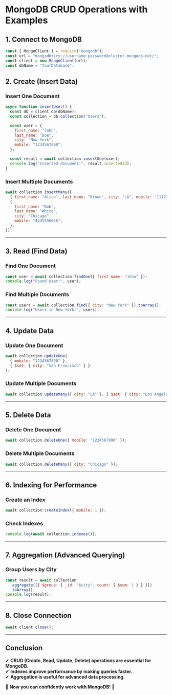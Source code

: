 # **MongoDB CRUD Operations with Examples**

## **1. Connect to MongoDB**

```javascript
const { MongoClient } = require("mongodb");
const url = "mongodb+srv://username:password@cluster.mongodb.net/";
const client = new MongoClient(url);
const dbName = "YourDatabase";
```

## **2. Create (Insert Data)**

### **Insert One Document**

```javascript
async function insertUser() {
  const db = client.db(dbName);
  const collection = db.collection("Users");

  const user = {
    first_name: "John",
    last_name: "Doe",
    city: "New York",
    mobile: "1234567890",
  };

  const result = await collection.insertOne(user);
  console.log("Inserted document:", result.insertedId);
}
```

### **Insert Multiple Documents**

```javascript
await collection.insertMany([
  { first_name: "Alice", last_name: "Brown", city: "LA", mobile: "1112223333" },
  {
    first_name: "Bob",
    last_name: "White",
    city: "Chicago",
    mobile: "4445556666",
  },
]);
```

---

## **3. Read (Find Data)**

### **Find One Document**

```javascript
const user = await collection.findOne({ first_name: "John" });
console.log("Found user:", user);
```

### **Find Multiple Documents**

```javascript
const users = await collection.find({ city: "New York" }).toArray();
console.log("Users in New York:", users);
```

---

## **4. Update Data**

### **Update One Document**

```javascript
await collection.updateOne(
  { mobile: "1234567890" },
  { $set: { city: "San Francisco" } }
);
```

### **Update Multiple Documents**

```javascript
await collection.updateMany({ city: "LA" }, { $set: { city: "Los Angeles" } });
```

---

## **5. Delete Data**

### **Delete One Document**

```javascript
await collection.deleteOne({ mobile: "1234567890" });
```

### **Delete Multiple Documents**

```javascript
await collection.deleteMany({ city: "Chicago" });
```

---

## **6. Indexing for Performance**

### **Create an Index**

```javascript
await collection.createIndex({ mobile: 1 });
```

### **Check Indexes**

```javascript
console.log(await collection.indexes());
```

---

## **7. Aggregation (Advanced Querying)**

### **Group Users by City**

```javascript
const result = await collection
  .aggregate([{ $group: { _id: "$city", count: { $sum: 1 } } }])
  .toArray();
console.log(result);
```

---

## **8. Close Connection**

```javascript
await client.close();
```

---

## **Conclusion**

✔ **CRUD (Create, Read, Update, Delete) operations are essential for MongoDB.**\
✔ **Indexes improve performance by making queries faster.**\
✔ **Aggregation is useful for advanced data processing.**

🎯 **Now you can confidently work with MongoDB!** 🚀
